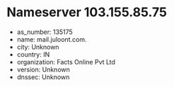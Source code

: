 # Nameserver 103.155.85.75

* as_number: 135175
* name: mail.juloont.com.
* city: Unknown
* country: IN
* organization: Facts Online Pvt Ltd
* version: Unknown
* dnssec: Unknown
